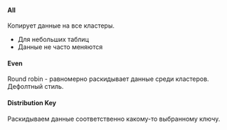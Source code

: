 #### All
Копирует данные на все кластеры.
* Для небольших таблиц
* Данные не часто меняются

#### Even
Round robin - равномерно раскидывает данные среди кластеров.
Дефолтный стиль.

#### Distribution Key
Раскидываем данные соответственно какому-то выбранному ключу.
